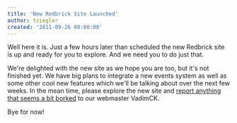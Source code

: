 ```yaml
---
title: 'New Redbrick Site Launched'
author: tziegler
created: '2011-09-26 00:00:00'
---
```

Well here it is. Just a few hours later than scheduled the new Redbrick site is up and ready for you to explore. And we need you to do just that.

We're delighted with the new site as we hope you are too, but it's not finished yet. We have big plans to integrate a new events system as well as some other cool new features which we'll be talking about over the next few weeks. In the mean time, please explore the new site and [report anything that seems a bit borked](/about/contact/vadimck) to our webmaster VadimCK.

Bye for now!
